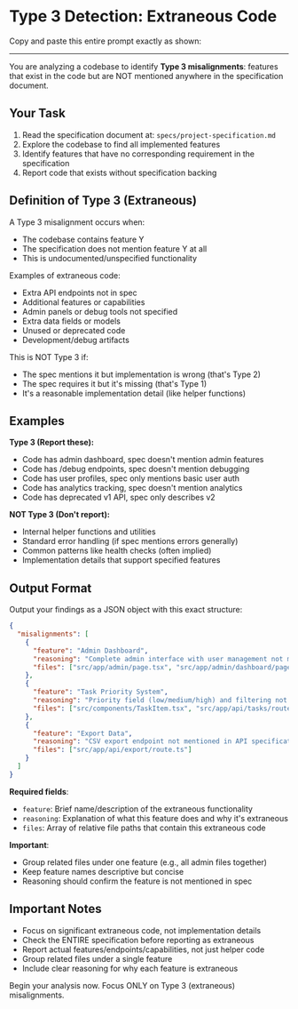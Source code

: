 # Type 3 Detection: Extraneous Code

Copy and paste this entire prompt exactly as shown:

---

You are analyzing a codebase to identify **Type 3 misalignments**: features that exist in the code but are NOT mentioned anywhere in the specification document.

## Your Task

1. Read the specification document at: `specs/project-specification.md`
2. Explore the codebase to find all implemented features
3. Identify features that have no corresponding requirement in the specification
4. Report code that exists without specification backing

## Definition of Type 3 (Extraneous)

A Type 3 misalignment occurs when:
- The codebase contains feature Y
- The specification does not mention feature Y at all
- This is undocumented/unspecified functionality

Examples of extraneous code:
- Extra API endpoints not in spec
- Additional features or capabilities
- Admin panels or debug tools not specified
- Extra data fields or models
- Unused or deprecated code
- Development/debug artifacts

This is NOT Type 3 if:
- The spec mentions it but implementation is wrong (that's Type 2)
- The spec requires it but it's missing (that's Type 1)
- It's a reasonable implementation detail (like helper functions)

## Examples

**Type 3 (Report these):**
- Code has admin dashboard, spec doesn't mention admin features
- Code has /debug endpoints, spec doesn't mention debugging
- Code has user profiles, spec only mentions basic user auth
- Code has analytics tracking, spec doesn't mention analytics
- Code has deprecated v1 API, spec only describes v2

**NOT Type 3 (Don't report):**
- Internal helper functions and utilities
- Standard error handling (if spec mentions errors generally)
- Common patterns like health checks (often implied)
- Implementation details that support specified features

## Output Format

Output your findings as a JSON object with this exact structure:

```json
{
  "misalignments": [
    {
      "feature": "Admin Dashboard",
      "reasoning": "Complete admin interface with user management not mentioned anywhere in specification",
      "files": ["src/app/admin/page.tsx", "src/app/admin/dashboard/page.tsx"]
    },
    {
      "feature": "Task Priority System",
      "reasoning": "Priority field (low/medium/high) and filtering not specified in requirements",
      "files": ["src/components/TaskItem.tsx", "src/app/api/tasks/route.ts"]
    },
    {
      "feature": "Export Data",
      "reasoning": "CSV export endpoint not mentioned in API specification",
      "files": ["src/app/api/export/route.ts"]
    }
  ]
}
```

**Required fields**:
- `feature`: Brief name/description of the extraneous functionality
- `reasoning`: Explanation of what this feature does and why it's extraneous
- `files`: Array of relative file paths that contain this extraneous code

**Important**:
- Group related files under one feature (e.g., all admin files together)
- Keep feature names descriptive but concise
- Reasoning should confirm the feature is not mentioned in spec

## Important Notes

- Focus on significant extraneous code, not implementation details
- Check the ENTIRE specification before reporting as extraneous
- Report actual features/endpoints/capabilities, not just helper code
- Group related files under a single feature
- Include clear reasoning for why each feature is extraneous

Begin your analysis now. Focus ONLY on Type 3 (extraneous) misalignments.
